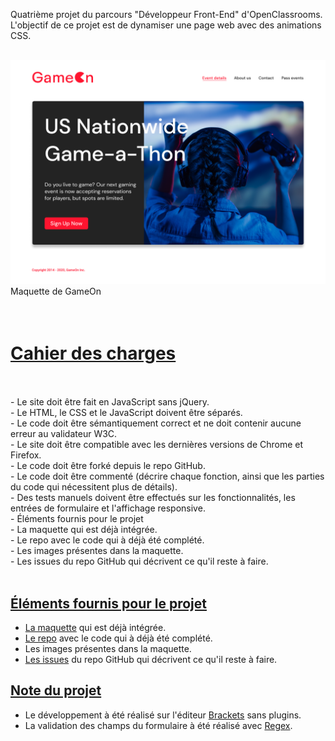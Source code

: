 Quatrième projet du parcours "Développeur Front-End" d'OpenClassrooms. L'objectif de ce projet est de dynamiser une page web avec des animations CSS.
<br />
<br />

<img src='./MainFile/IMG README.png' alt ='image pricipale GAMEON' />
Maquette de GameOn
<br />
<br />
<br />


<h1 style='text-decoration:underline; font-weight:blod;'>Cahier des charges</h1>

<br />
<br />
- Le site doit être fait en JavaScript sans jQuery.<br />
- Le HTML, le CSS et le JavaScript doivent être séparés.<br />
- Le code doit être sémantiquement correct et ne doit contenir aucune erreur au validateur W3C.<br />
- Le site doit être compatible avec les dernières versions de Chrome et Firefox.<br />
- Le code doit être forké depuis le repo GitHub.<br />
- Le code doit être commenté (décrire chaque fonction, ainsi que les parties du code qui nécessitent plus de détails).<br />
- Des tests manuels doivent être effectués sur les fonctionnalités, les entrées de formulaire et l'affichage responsive.<br />
- Éléments fournis pour le projet<br />
- La maquette qui est déjà intégrée.<br />
- Le repo avec le code qui à déjà été complété.<br />
- Les images présentes dans la maquette.<br />
- Les issues du repo GitHub qui décrivent ce qu'il reste à faire.<br />
<br />
<h2 style='text-decoration:underline; font-weight:blod;'>Éléments fournis pour le projet </h2> 

<ul dir="auto">
<li><a href="https://www.figma.com/file/prxFGnSUoEhk6PTcMaJQim/UI-Design-GameOn-EN?node-id=0%3A1" rel="nofollow">La maquette</a> qui est déjà intégrée.</li>
<li><a href="https://github.com/OpenClassrooms-Student-Center/GameOn-website-FR/">Le repo</a> avec le code qui à déjà été complété.</li> 
<li>Les images présentes dans la maquette.</li>
<li><a href="https://github.com/OpenClassrooms-Student-Center/GameOn-website-FR/issues">Les issues</a> du repo GitHub qui décrivent ce qu'il reste à faire.</li>
</ul>


<h2 style='text-decoration:underline; font-weight:blod;'> Note du projet </h2> 
<ul dir="auto">
<li>Le développement à été réalisé sur l'éditeur <a href="http://brackets.io/" rel="nofollow">Brackets</a> sans plugins.</li>
<li>La validation des champs du formulaire à été réalisé avec <a href="https://developer.mozilla.org/fr/docs/Web/JavaScript/Guide/Expressions_r%C3%A9guli%C3%A8res" rel="nofollow">Regex</a>.</li>
</ul>